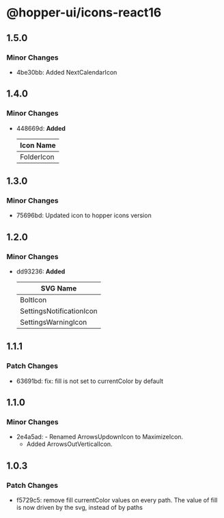 # @hopper-ui/icons-react16

## 1.5.0

### Minor Changes

- 4be30bb: Added NextCalendarIcon

## 1.4.0

### Minor Changes

- 448669d: **Added**

  | Icon Name  |
  | ---------- |
  | FolderIcon |

## 1.3.0

### Minor Changes

- 75696bd: Updated icon to hopper icons version

## 1.2.0

### Minor Changes

- dd93236: **Added**

  | SVG Name                 |
  | ------------------------ |
  | BoltIcon                 |
  | SettingsNotificationIcon |
  | SettingsWarningIcon      |

## 1.1.1

### Patch Changes

- 63691bd: fix: fill is not set to currentColor by default

## 1.1.0

### Minor Changes

- 2e4a5ad: - Renamed ArrowsUpdownIcon to MaximizeIcon.
  - Added ArrowsOutVerticalIcon.

## 1.0.3

### Patch Changes

- f5729c5: remove fill currentColor values on every path. The value of fill is now driven by the svg, instead of by paths
